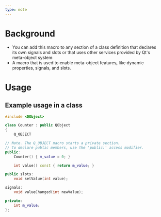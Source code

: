 ```yaml
---
type: note
---
```

# Background
- You can add this macro to any section of a class definition that declares its own signals and slots or that uses other services provided by Qt's meta-object system
- A macro that is used to enable meta-object features, like dynamic properties, signals, and slots. 

# Usage
## Example usage in a class
```cpp
#include <QObject>

class Counter : public QObject
{
    Q_OBJECT

// Note. The Q_OBJECT macro starts a private section.
// To declare public members, use the 'public:' access modifier.
public:
    Counter() { m_value = 0; }

    int value() const { return m_value; }

public slots:
    void setValue(int value);

signals:
    void valueChanged(int newValue);

private:
    int m_value;
};
```